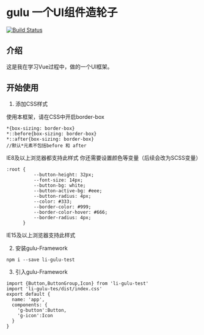 # gulu  一个UI组件造轮子

[![Build Status](https://travis-ci.org/lhalou/gulu-Framework.svg?branch=master)](https://travis-ci.org/lhalou/gulu-Framework)

## 介绍

这是我在学习Vue过程中，做的一个UI框架。

## 开始使用

1. 添加CSS样式

  使用本框架，请在CSS中开启border-box
  ```
  *{box-sizing: border-box}
  *::before{box-sizing: border-box}
  *::after{box-sizing: border-box}
  //默认*元素不包括before 和 after
  ```
  IE8及以上浏览器都支持此样式
  你还需要设置颜色等变量（后续会改为SCSS变量）
  ```
  :root {
            --button-height: 32px;
            --font-size: 14px;
            --button-bg: white;
            --button-active-bg: #eee;
            --button-radius: 4px;
            --color: #333;
            --border-color: #999;
            --border-color-hover: #666;
            --border-radius: 4px;
        }
  ```
  IE15及以上浏览器支持此样式

2. 安装gulu-Framework
  ```
  npm i --save li-gulu-test
  ```
3. 引入gulu-Framework
  ```
  import {Button,ButtonGroup,Icon} from 'li-gulu-test'
  import 'li-gulu-tes/dist/index.css'
  export default {
    name: 'app',
    components: {
      'g-button':Button,
      'g-icon':Icon
    }
  }
  ```

 


